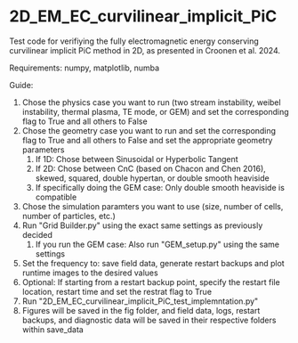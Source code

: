 # 2D_EM_EC_curvilinear_implicit_PiC
Test code for verifiying the fully electromagnetic energy conserving curvilinear implicit PiC method in 2D, as presented in Croonen et al. 2024. 

Requirements:
numpy, matplotlib, numba

Guide:
1) Chose the physics case you want to run (two stream instability, weibel instability, thermal plasma, TE mode, or GEM) and set the corresponding flag to True and all others to False
2) Chose the geometry case you want to run and set the corresponding flag to True and all others to False and set the appropriate geometry parameters
   1) If 1D: Chose between Sinusoidal or Hyperbolic Tangent
   2) If 2D: Chose between CnC (based on Chacon and Chen 2016), skewed, squared, double hypertan, or double smooth heaviside
   3) If specifically doing the GEM case: Only double smooth heaviside is compatible
4) Chose the simulation paramters you want to use (size, number of cells, number of particles, etc.)
5) Run "Grid Builder.py" using the exact same settings as previously decided
   1) If you run the GEM case: Also run "GEM_setup.py" using the same settings
6) Set the frequency to: save field data, generate restart backups and plot runtime images to the desired values
7) Optional: If starting from a restart backup point, specify the restart file location, restart time and set the restrat flag to True
8) Run "2D_EM_EC_curvilinear_implicit_PiC_test_implemntation.py"
9) Figures will be saved in the fig folder, and field data, logs, restart backups, and diagnostic data will be saved in their respective folders within save_data
